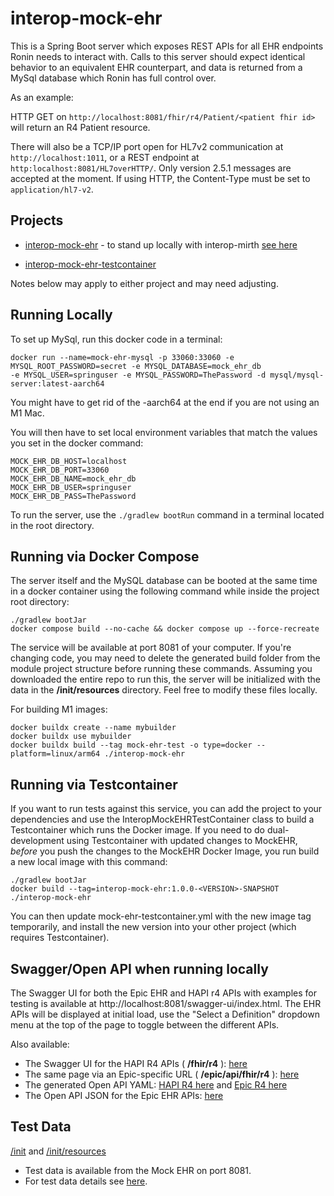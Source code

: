 # interop-mock-ehr

This is a Spring Boot server which exposes REST APIs for all EHR endpoints
Ronin needs to interact with. Calls to this server should expect identical behavior
to an equivalent EHR counterpart, and data is returned from a MySql database
which Ronin has full control over.

As an example:

HTTP GET on `http://localhost:8081/fhir/r4/Patient/<patient fhir id>` will return an 
R4 Patient resource.

There will also be a TCP/IP port open for HL7v2 communication at `http://localhost:1011`, or a REST endpoint at 
`http:localhost:8081/HL7overHTTP/`.
Only version 2.5.1 messages are accepted at the moment. If using HTTP, the Content-Type must be set to `application/hl7-v2`.

## Projects

- [interop-mock-ehr](interop-mock-ehr) - to stand up locally with interop-mirth [see here](interop-mock-ehr)

- [interop-mock-ehr-testcontainer](interop-mock-ehr-testcontainer)

Notes below may apply to either project and may need adjusting.

## Running Locally

To set up MySql, run this docker code in a terminal:

```
docker run --name=mock-ehr-mysql -p 33060:33060 -e MYSQL_ROOT_PASSWORD=secret -e MYSQL_DATABASE=mock_ehr_db 
-e MYSQL_USER=springuser -e MYSQL_PASSWORD=ThePassword -d mysql/mysql-server:latest-aarch64
```
You might have to get rid of the -aarch64 at the end if you are not using an M1 Mac.

You will then have to set local environment variables that match the values you set in the docker command:
```
MOCK_EHR_DB_HOST=localhost
MOCK_EHR_DB_PORT=33060
MOCK_EHR_DB_NAME=mock_ehr_db
MOCK_EHR_DB_USER=springuser
MOCK_EHR_DB_PASS=ThePassword
```
To run the server, use the `./gradlew bootRun` command in a terminal located in the root directory.

## Running via Docker Compose

The server itself and the MySQL database can be booted at the same time in a docker container 
using the following command while inside the project root directory:
```
./gradlew bootJar
docker compose build --no-cache && docker compose up --force-recreate
```
The service will be available at port 8081 of your computer. If you're changing code, you may need to delete the generated
build folder from the module project structure before running these commands. Assuming you downloaded the entire repo to run this, the
server will be initialized with the data in the __/init/resources__ directory. Feel free to modify these files locally.

For building M1 images:
```
docker buildx create --name mybuilder
docker buildx use mybuilder
docker buildx build --tag mock-ehr-test -o type=docker --platform=linux/arm64 ./interop-mock-ehr
```

## Running via Testcontainer

If you want to run tests against this service, you can add the project to your dependencies 
and use the InteropMockEHRTestContainer class to build a Testcontainer which runs the Docker image.
If you need to do dual-development using Testcontainer with updated changes to MockEHR, _before_ you push 
the changes to the MockEHR Docker Image, you run build a new local image with this command:
```
./gradlew bootJar
docker build --tag=interop-mock-ehr:1.0.0-<VERSION>-SNAPSHOT ./interop-mock-ehr
```
You can then update mock-ehr-testcontainer.yml with the new image tag temporarily, and install the
new version into your other project (which requires Testcontainer).

## Swagger/Open API when running locally
The Swagger UI for both the Epic EHR and HAPI r4 APIs with examples for testing is available at 
http://localhost:8081/swagger-ui/index.html. The EHR APIs will be displayed at initial load, use 
the "Select a Definition" dropdown menu at the top of the page to toggle between the different APIs.

Also available:
- The Swagger UI for the HAPI R4 APIs (  __/fhir/r4__ ): [here](http://localhost:8081/fhir/r4/swagger-ui/index.html)
- The same page via an Epic-specific URL ( __/epic/api/fhir/r4__ ): [here](http://localhost:8081/epic/api/FHIR/R4/swagger-ui/index.html)
- The generated Open API YAML: [HAPI R4 here](http://localhost:8081/fhir/r4/api-docs) and [Epic R4 here](http://localhost:8081/epic/api/FHIR/R4/api-docs)
- The Open API JSON for the Epic EHR APIs: [here](http://localhost:8081/v3/api-docs/)

## Test Data

[/init](init) and [/init/resources](/init/resources)
- Test data is available from the Mock EHR on port 8081.
- For test data details see [here](https://github.com/projectronin/interop-mock-ehr/blob/master/init/README.md).
